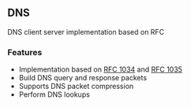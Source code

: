 ## DNS
DNS client server implementation based on RFC

<h3>Features</h3>
<ul>
  <li>Implementation based on <a href="https://www.ietf.org/rfc/rfc1034.txt">RFC 1034</a> and <a href="https://www.ietf.org/rfc/rfc1035.txt"> RFC 1035 </a></li>
  <li>Build DNS query and response packets</li>
  <li>Supports DNS packet compression</li>
  <li>Perform DNS lookups</li>
</ul>
